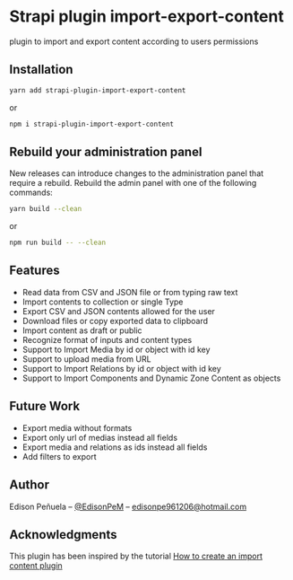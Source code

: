 # Strapi plugin import-export-content

plugin to import and export content according to users permissions

## Installation

```bash
yarn add strapi-plugin-import-export-content
```

or

```bash
npm i strapi-plugin-import-export-content
```

## Rebuild your administration panel
New releases can introduce changes to the administration panel that require a rebuild. Rebuild the admin panel with one of the following commands:

```bash
yarn build --clean
```
or

```bash
npm run build -- --clean
```


## Features

- Read data from CSV and JSON file or from typing raw text
- Import contents to collection or single Type
- Export CSV and JSON contents allowed for the user
- Download files or copy exported data to clipboard
- Import content as draft or public
- Recognize format of inputs and content types
- Support to Import Media by id or object with id key
- Support to upload media from URL
- Support to Import Relations by id or object with id key
- Support to Import Components and Dynamic Zone Content as objects

## Future Work

- Export media without formats
- Export only url of medias instead all fields
- Export media and relations as ids instead all fields
- Add filters to export

## Author

Edison Peñuela – [@EdisonPeM](https://github.com/EdisonPeM/) – edisonpe961206@hotmail.com

## Acknowledgments

This plugin has been inspired by the tutorial [How to create an import content plugin](https://strapi.io/blog/how-to-create-an-import-content-plugin-part-1-4)
